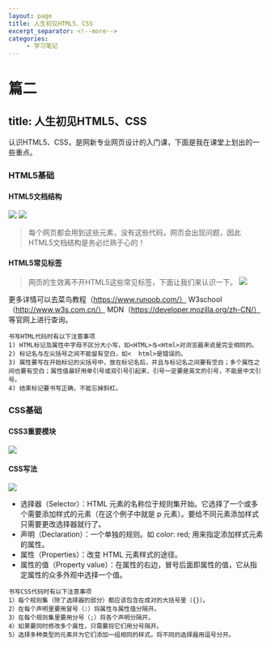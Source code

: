 ```yaml
---
layout: page
title: 人生初见HTML5、CSS
excerpt_separator: <!--more-->
categories:
     - 学习笔记
---
```


# 篇二
## title: 人生初见HTML5、CSS
认识HTML5、CSS，是网新专业网页设计的入门课，下面是我在课堂上划出的一些重点。

<!--more-->

### HTML5基础
#### HTML5文档结构
![](/assets/https://github.com/RasiLam/lms_web/blob/lms_/assets/HTML1.jpg?raw=true)
![](/assets/https://github.com/RasiLam/lms_web/blob/lms_/assets/HTML2.jpg?raw=true)
> 每个网页都会用到这些元素，没有这些代码，网页会出现问题，因此HTML5文档结构是务必烂熟于心的！

#### HTML5常见标签
> 网页的生效离不开HTML5这些常见标签，下面让我们来认识一下。
![](/assets/https://github.com/RasiLam/lms_web/blob/lms_/assets/HTML3.jpg?raw=true)

更多详情可以去菜鸟教程（https://www.runoob.com/） W3school （http://www.w3s.com.cn/） MDN（https://developer.mozilla.org/zh-CN/） 等官网上进行查询。

```
书写HTML代码时有以下注意事项
1) HTML标记及属性中字母不区分大小写，如<HTML>与<Html>对浏览器来说是完全相同的。
2) 标记名与左尖括号之间不能留有空白，如<  html>是错误的。
3) 属性要写在开始标记的尖括号中，放在标记名后，并且与标记名之间要有空白；多个属性之间也要有空白；属性值最好用单引号或双引号引起来，引号一定要是英文的引号，不能是中文引号。
4) 结束标记要书写正确，不能忘掉斜杠。
```

### CSS基础
#### CSS3重要模块
![](assets/https://github.com/RasiLam/lms_web/blob/lms_/assets/CSS1.jpg?raw=true)

#### CSS写法
![](assets/https://github.com/RasiLam/lms_web/blob/lms_/assets/CSS2.png?raw=true)
* 选择器（Selector）：HTML 元素的名称位于规则集开始。它选择了一个或多个需要添加样式的元素（在这个例子中就是 p 元素）。要给不同元素添加样式只需要更改选择器就行了。
* 声明（Declaration）：一个单独的规则。如 color: red; 用来指定添加样式元素的属性。
* 属性（Properties）：改变 HTML 元素样式的途径。
* 属性的值（Property value）：在属性的右边，冒号后面即属性的值，它从指定属性的众多外观中选择一个值。


```
书写CSS代码时有以下注意事项
1）每个规则集（除了选择器的部分）都应该包含在成对的大括号里（{}）。
2）在每个声明里要用冒号（:）将属性与属性值分隔开。
3）在每个规则集里要用分号（;）将各个声明分隔开。
4）如果要同时修改多个属性，只需要将它们用分号隔开。
5）选择多种类型的元素并为它们添加一组相同的样式。将不同的选择器用逗号分开。
```
